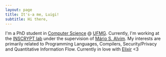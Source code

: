 ```yaml
---
layout: page
title: It's-a me, Luigi!
subtitle: Hi there,
---
```



I'm a PhD student in [Computer Science](https://ppgcc.dcc.ufmg.br) @ [UFMG](https://ufmg.br). Currently, I'm working at the [INSCRYPT lab](https://inscrypt.dcc.ufmg.br/) under the supervision of [Mário S. Alvim](https://homepages.dcc.ufmg.br/~msalvim/). My interests are primarily related to Programming Languages, Compilers, Security/Privacy and Quantitative Information Flow. Currently in love with [Elixir](https://elixir-lang.org/) <3
